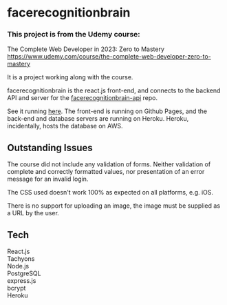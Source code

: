# facerecognitionbrain

### This project is from the Udemy course: <br>

The Complete Web Developer in 2023: Zero to Mastery <br>
https://www.udemy.com/course/the-complete-web-developer-zero-to-mastery

It is a project working along with the course.<br>

facerecognitionbrain is the react.js front-end, and connects to the backend API and server for
the [facerecognitionbrain-api](https://markdownlivepreview.com/) repo.

See it running [here](https://surfingsanta.github.io/FaceRecognitionBrain/). The front-end is running on Github Pages,
and the back-end and database servers are running on Heroku. Heroku, incidentally, hosts the database on AWS.

## Outstanding Issues

The course did not include any validation of forms. Neither validation of complete and correctly formatted values, nor
presentation of an error message for an invalid login.

The CSS used doesn't work 100% as expected on all platforms, e.g. iOS.

There is no support for uploading an image, the image must be supplied as a URL by the user.

## Tech

React.js  
Tachyons  
Node.js  
PostgreSQL  
express.js  
bcrypt  
Heroku
